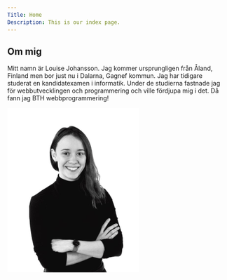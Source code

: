 ```yaml
---
Title: Home
Description: This is our index page.
---
```


<article class="redovisning">

<h1>Om mig</h1>
    

<p>
        Mitt namn är Louise Johansson. Jag kommer ursprungligen från Åland, Finland men bor just nu i Dalarna, Gagnef kommun. 
        Jag har tidigare studerat en kandidatexamen i informatik. 
        Under de studierna fastnade jag för webbutvecklingen och programmering och ville fördjupa mig i det. 
        Då fann jag BTH webbprogrammering!
</p>
</article>

<img src="./assets/img/me.jpg" alt="bild på louise johansson" width="300" height="auto">

